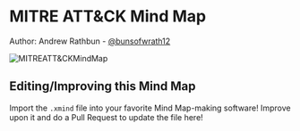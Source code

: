 # MITRE ATT&CK Mind Map

Author: Andrew Rathbun - [@bunsofwrath12](https://twitter.com/bunsofwrath12)

![MITREATT&CKMindMap](https://github.com/rathbuna/DFIRMindMaps/blob/main/MITRE/ATT%26CK/MITRE_ATT%26CK.png)

## Editing/Improving this Mind Map

Import the `.xmind` file into your favorite Mind Map-making software! Improve upon it and do a Pull Request to update the file here!
